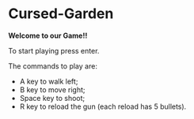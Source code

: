 # Cursed-Garden

**Welcome to our Game!!**

To start playing press enter.

The commands to play are:
- A key to walk left;
- B key to move right;
- Space key to shoot;
- R key to reload the gun (each reload has 5 bullets).
